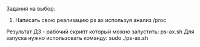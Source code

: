 Задания на выбор:

1. Написать свою реализацию ps ax используя анализ /proc

Результат ДЗ - рабочий скрипт который можно запустить: ps-ax.sh
Для запуска нужно использовать команду: sudo ./ps-ax.sh
